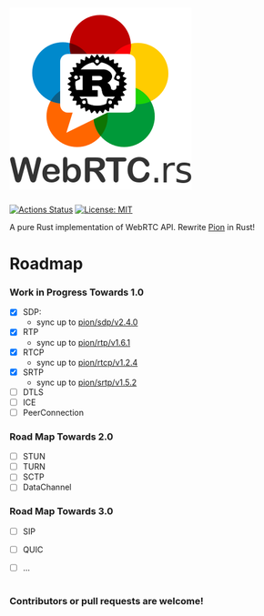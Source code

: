 <h1 align="left">
 <a href="https://webrtc.rs"><img src="./doc/webrtc.rs.png" alt="WebRTC.rs"></a>
 <br>
</h1>

[![Actions Status](https://github.com/rtcrs/webrtc/workflows/webrtc/badge.svg?branch=master)](https://github.com/rtcrs/webrtc/actions) 
<a href="LICENSE"><img src="https://img.shields.io/badge/License-MIT-yellow.svg" alt="License: MIT"></a>

A pure Rust implementation of WebRTC API. Rewrite [Pion](http://pion.ly) in Rust!

# Roadmap

### Work in Progress Towards 1.0

- [x] SDP: 
  - sync up to [pion/sdp/v2.4.0](https://github.com/pion/sdp/tree/b29f0bbd42fc719eabdb027117217b0ddb27abf1)
- [x] RTP
  - sync up to [pion/rtp/v1.6.1](https://github.com/pion/rtp/tree/0d8026ebf7c048a65f30b053f3ce22e7d5e738ee)
- [x] RTCP
  - sync up to [pion/rtcp/v1.2.4](https://github.com/pion/rtcp/tree/d136b4927f135b17cb15c9b287e22a9e053bd498)
- [x] SRTP
  - sync up to [pion/srtp/v1.5.2](https://github.com/pion/srtp/tree/071a6b95ab38e9eab9324dacd608dde1ec0c7cd3)
- [ ] DTLS
- [ ] ICE
- [ ] PeerConnection

### Road Map Towards 2.0

- [ ] STUN
- [ ] TURN
- [ ] SCTP
- [ ] DataChannel

### Road Map Towards 3.0

- [ ] SIP
- [ ] QUIC
- [ ] ...


# 
### Contributors or pull requests are welcome!
